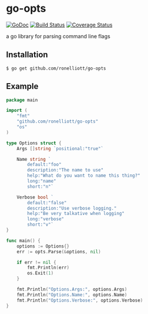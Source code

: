 # go-opts

[![GoDoc](https://godoc.org/github.com/ronelliott/go-opts?status.png)](https://godoc.org/github.com/ronelliott/go-opts)
[![Build Status](https://travis-ci.org/ronelliott/go-opts.svg?branch=master)](https://travis-ci.org/ronelliott/go-opts)
[![Coverage Status](https://coveralls.io/repos/github/ronelliott/go-opts/badge.svg?branch=master)](https://coveralls.io/github/ronelliott/go-opts?branch=master)

a go library for parsing command line flags

## Installation

    $ go get github.com/ronelliott/go-opts

## Example

```go
package main

import (
    "fmt"
    "github.com/ronelliott/go-opts"
    "os"
)

type Options struct {
    Args []string `positional:"true"`

    Name string `
        default:"foo"
        description:"The name to use"
        help:"What do you want to name this thing?"
        long:"name"
        short:"n"`

    Verbose bool `
        default:"false"
        description:"Use verbose logging."
        help:"Be very talkative when logging"
        long:"verbose"
        short:"v"`
}

func main() {
    options := Options{}
    err := opts.Parse(&options, nil)

    if err != nil {
        fmt.Println(err)
        os.Exit(1)
    }

    fmt.Println("Options.Args:", options.Args)
    fmt.Println("Options.Name:", options.Name)
    fmt.Println("Options.Verbose:", options.Verbose)
}
```
